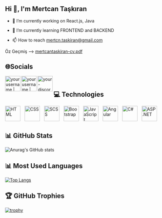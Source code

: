 ## Hi 👋, I'm Mertcan Taşkıran

- 🔭 I’m currently working on React.js, Java
- 🌱 I’m currently learning FRONTEND and BACKEND

- 📫 How to reach mertcn.taskiran@gmail.com

Öz Geçmiş --> [mertcantaskiran-cv.pdf](https://github.com/mertcan-taskiran/mertcan-taskiran/files/11405671/mertcantaskiran-cv.pdf)

## 🌐Socials

[<img align="left" alt="yourusername | LinkedIn" width="50px" height="50px" src="https://img.icons8.com/color/48/000000/linkedin.png" />][linkedin]
[<img align="left" alt="yourusername | Instagram" width="50px" height="50px" src="https://img.icons8.com/fluent/48/000000/instagram-new.png" />][instagram]
[<img align="left" alt="your-discord-username | Discord" width="50px" height="50px" src="https://img.icons8.com/color/48/000000/discord--v1.png" />][discord]

[linkedin]: https://linkedin.com/in/mertcntaskiran/
[instagram]: https://instagram.com/mertcan.tskrn/
[discord]: https://discordapp.com/users/Mertcan#0694

<br>

## 💻 Technologies

<div>
  <img src="https://img.icons8.com/color/48/000000/html-5--v1.png" alt="HTML" width="50" height="50" style="margin-right: 10px;">
  <img src="https://img.icons8.com/color/48/000000/css3.png" alt="CSS" width="50" height="50" style="margin-right: 10px;">
  <img src="https://img.icons8.com/color/48/000000/sass-avatar.png" alt="SCSS" width="50" height="50" style="margin-right: 10px;">
  <img src="https://img.icons8.com/color/48/000000/bootstrap.png" alt="Bootstrap" width="50" height="50" style="margin-right: 10px;">
  <img src="https://img.icons8.com/color/48/000000/javascript--v1.png" alt="JavaScript" width="50" height="50" style="margin-right: 10px;">
  <img src="https://img.icons8.com/color/48/000000/angularjs.png" alt="Angular" width="50" height="50" style="margin-right: 10px;">
  <img src="https://img.icons8.com/color/48/000000/c-sharp-logo-2.png" alt="C#" width="50" height="50" style="margin-right: 10px;">
  <img src="https://img.icons8.com/color/48/000000/asp.png" alt="ASP.NET" width="50" height="50">
</div>

## 📊 GitHub Stats

![Anurag's GitHub stats](https://github-readme-stats.vercel.app/api?username=mertcan-taskiran&show_icons=true&theme=radical)

## 📊 Most Used Languages

[![Top Langs](https://github-readme-stats.vercel.app/api/top-langs/?username=mertcan-taskiran&layout=compact&theme=onedark)](https://github.com/anuraghazra/github-readme-stats)

## 🏆 GitHub Trophies

[![trophy](https://github-profile-trophy.vercel.app/?username=mertcan-taskiran&theme=onedark)](https://github.com/ryo-ma/github-profile-trophy)

